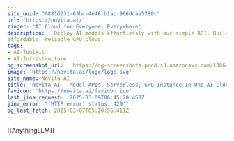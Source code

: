 ```yaml
---
site_uuid: "08816231-63bc-4e48-b1ac-966dcaa5780c"
url: 'https://novita.ai/'
zinger: 'AI Cloud for Everyone, Everywhere'
description:   Deploy AI models effortlessly with our simple API. Build and scale on the most
affordable, reliable GPU cloud.
tags:
- AI-Toolkit
- AI-Infrastructure
og_screenshot_url:   https://og-screenshots-prod.s3.amazonaws.com/1366x768/80/false/103d0fbce07303af3a64726b3cee4c831f03e61f1ce67fa2cce1f7647cea4c25.jpeg
image: 'https://novita.ai/logo/logo.svg'
site_name: Novita AI
title: 'Novita AI - Model APIs, Serverless, GPU Instance In One AI Cloud'
favicon: 'https://novita.ai/favicon.ico'
last_jina_request: '2025-03-09T06:45:20.458Z'
jina_error: "'HTTP error! status: 429'"
og_last_fetch: 2025-03-07T05:20:56.411Z
---
```

[[AnythingLLM]]

